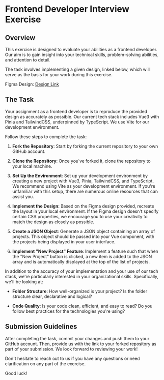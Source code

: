 # Frontend Developer Interview Exercise

## Overview

This exercise is designed to evaluate your abilities as a frontend developer. Our aim is to gain insight into your technical skills, problem-solving abilities, and attention to detail. 

The task involves implementing a given design, linked below, which will serve as the basis for your work during this exercise.

Figma Design: 
[Design Link](https://www.figma.com/file/kKkLil6dTHIeq0dbx49yhP/Untitled?type=design&node-id=0%3A1&t=ZYoDtGaG7gCJ1DDG-1)

## The Task

Your assignment as a frontend developer is to reproduce the provided design as accurately as possible. Our current tech stack includes Vue3 with Pinia and TailwindCSS, underpinned by TypeScript. We use Vite for our development environment.

Follow these steps to complete the task:

1. **Fork the Repository**: Start by forking the current repository to your own GitHub account.

2. **Clone the Repository**: Once you've forked it, clone the repository to your local machine.

3. **Set Up the Environment**: Set up your development environment by creating a new project with Vue3, Pinia, TailwindCSS, and TypeScript. We recommend using Vite as your development environment. If you're unfamiliar with this setup, there are numerous online resources that can assist you.

4. **Implement the Design**: Based on the Figma design provided, recreate the layout in your local environment. If the Figma design doesn't specify certain CSS properties, we encourage you to use your creativity to match the design as closely as possible.

5. **Create a JSON Object**: Generate a JSON object containing an array of projects. This object should be passed into your Vue component, with the projects being displayed in your user interface.

6. **Implement "New Project" Feature**: Implement a feature such that when the "New Project" button is clicked, a new item is added to the JSON array and is automatically displayed at the top of the list of projects.

In addition to the accuracy of your implementation and your use of our tech stack, we're particularly interested in your organizational skills. Specifically, we'll be looking at:

- **Folder Structure**: How well-organized is your project? Is the folder structure clear, declarative and logical?
  
- **Code Quality**: Is your code clean, efficient, and easy to read? Do you follow best practices for the technologies you're using?

## Submission Guidelines

After completing the task, commit your changes and push them to your GitHub account. Then, provide us with the link to your forked repository as part of your submission. We look forward to reviewing your work!

Don't hesitate to reach out to us if you have any questions or need clarification on any part of the exercise.

Good luck!
